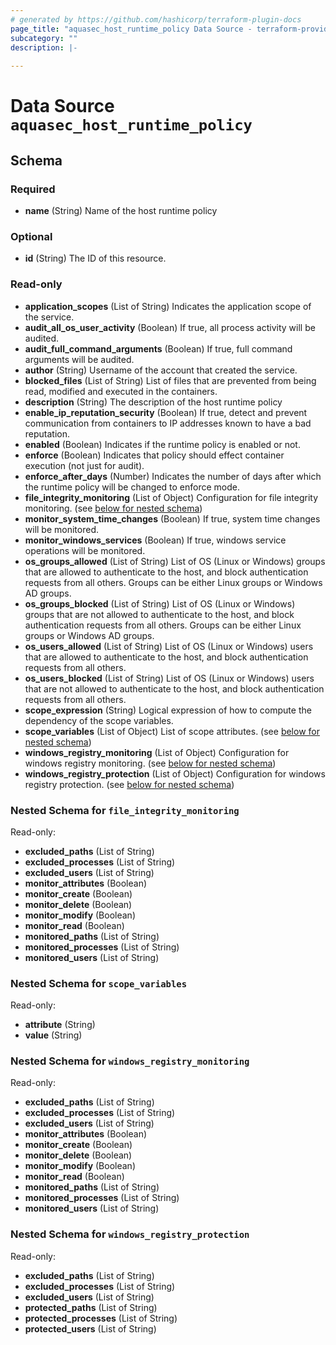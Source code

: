 ```yaml
---
# generated by https://github.com/hashicorp/terraform-plugin-docs
page_title: "aquasec_host_runtime_policy Data Source - terraform-provider-aquasec"
subcategory: ""
description: |-
  
---
```


# Data Source `aquasec_host_runtime_policy`





<!-- schema generated by tfplugindocs -->
## Schema

### Required

- **name** (String) Name of the host runtime policy

### Optional

- **id** (String) The ID of this resource.

### Read-only

- **application_scopes** (List of String) Indicates the application scope of the service.
- **audit_all_os_user_activity** (Boolean) If true, all process activity will be audited.
- **audit_full_command_arguments** (Boolean) If true, full command arguments will be audited.
- **author** (String) Username of the account that created the service.
- **blocked_files** (List of String) List of files that are prevented from being read, modified and executed in the containers.
- **description** (String) The description of the host runtime policy
- **enable_ip_reputation_security** (Boolean) If true, detect and prevent communication from containers to IP addresses known to have a bad reputation.
- **enabled** (Boolean) Indicates if the runtime policy is enabled or not.
- **enforce** (Boolean) Indicates that policy should effect container execution (not just for audit).
- **enforce_after_days** (Number) Indicates the number of days after which the runtime policy will be changed to enforce mode.
- **file_integrity_monitoring** (List of Object) Configuration for file integrity monitoring. (see [below for nested schema](#nestedatt--file_integrity_monitoring))
- **monitor_system_time_changes** (Boolean) If true, system time changes will be monitored.
- **monitor_windows_services** (Boolean) If true, windows service operations will be monitored.
- **os_groups_allowed** (List of String) List of OS (Linux or Windows) groups that are allowed to authenticate to the host, and block authentication requests from all others. Groups can be either Linux groups or Windows AD groups.
- **os_groups_blocked** (List of String) List of OS (Linux or Windows) groups that are not allowed to authenticate to the host, and block authentication requests from all others. Groups can be either Linux groups or Windows AD groups.
- **os_users_allowed** (List of String) List of OS (Linux or Windows) users that are allowed to authenticate to the host, and block authentication requests from all others.
- **os_users_blocked** (List of String) List of OS (Linux or Windows) users that are not allowed to authenticate to the host, and block authentication requests from all others.
- **scope_expression** (String) Logical expression of how to compute the dependency of the scope variables.
- **scope_variables** (List of Object) List of scope attributes. (see [below for nested schema](#nestedatt--scope_variables))
- **windows_registry_monitoring** (List of Object) Configuration for windows registry monitoring. (see [below for nested schema](#nestedatt--windows_registry_monitoring))
- **windows_registry_protection** (List of Object) Configuration for windows registry protection. (see [below for nested schema](#nestedatt--windows_registry_protection))

<a id="nestedatt--file_integrity_monitoring"></a>
### Nested Schema for `file_integrity_monitoring`

Read-only:

- **excluded_paths** (List of String)
- **excluded_processes** (List of String)
- **excluded_users** (List of String)
- **monitor_attributes** (Boolean)
- **monitor_create** (Boolean)
- **monitor_delete** (Boolean)
- **monitor_modify** (Boolean)
- **monitor_read** (Boolean)
- **monitored_paths** (List of String)
- **monitored_processes** (List of String)
- **monitored_users** (List of String)


<a id="nestedatt--scope_variables"></a>
### Nested Schema for `scope_variables`

Read-only:

- **attribute** (String)
- **value** (String)


<a id="nestedatt--windows_registry_monitoring"></a>
### Nested Schema for `windows_registry_monitoring`

Read-only:

- **excluded_paths** (List of String)
- **excluded_processes** (List of String)
- **excluded_users** (List of String)
- **monitor_attributes** (Boolean)
- **monitor_create** (Boolean)
- **monitor_delete** (Boolean)
- **monitor_modify** (Boolean)
- **monitor_read** (Boolean)
- **monitored_paths** (List of String)
- **monitored_processes** (List of String)
- **monitored_users** (List of String)


<a id="nestedatt--windows_registry_protection"></a>
### Nested Schema for `windows_registry_protection`

Read-only:

- **excluded_paths** (List of String)
- **excluded_processes** (List of String)
- **excluded_users** (List of String)
- **protected_paths** (List of String)
- **protected_processes** (List of String)
- **protected_users** (List of String)


